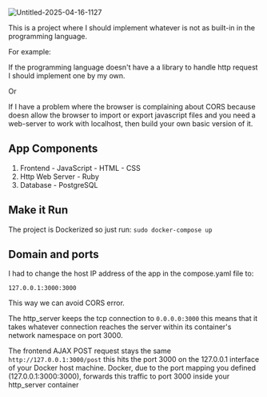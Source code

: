 ![Untitled-2025-04-16-1127](https://github.com/user-attachments/assets/d7e4def8-8909-42e2-b7a9-2d63d308ab7d)


This is a project where I should implement whatever is not as built-in in the
programming language.

For example:

If the programming language doesn't have a a library to handle http request
I should implement one by my own.

Or 

If I have a problem where the browser is complaining about CORS because doesn allow 
the browser to import or export javascript files and you need a web-server to work with 
localhost, then build your own basic version of it.

## App Components

1. Frontend - JavaScript - HTML - CSS 
2. Http Web Server - Ruby
3. Database - PostgreSQL

## Make it Run

The project is Dockerized so just run:
`sudo docker-compose up`

## Domain and ports

I had to change the host IP address of the app in the compose.yaml file to:

`127.0.0.1:3000:3000`

This way we can avoid CORS error.

The http_server keeps the tcp connection to `0.0.0.0:3000` this means that it takes whatever connection
reaches the server within its container's network namespace on port 3000.

The frontend AJAX POST request stays the same `http://127.0.0.1:3000/post` this hits the port 3000 on
the 127.0.0.1 interface of your Docker host machine. Docker, due to the port mapping you 
defined (127.0.0.1:3000:3000), forwards this traffic to port 3000 inside your http_server container

